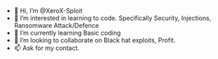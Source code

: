 - 👋 Hi, I’m @XeroX-Sploit
- 👀 I’m interested in learning to code. Specifically Security, Injections, Ransomware Attack/Defence
- 🌱 I’m currently learning Basic coding
- 💞️ I’m looking to collaborate on Black hat exploits, Profit.
- 📫 Ask for my contact.

<!---
XeroX-Sploit/XeroX-Sploit is a ✨ special ✨ repository because its `README.md` (this file) appears on your GitHub profile.
You can click the Preview link to take a look at your changes.
--->
